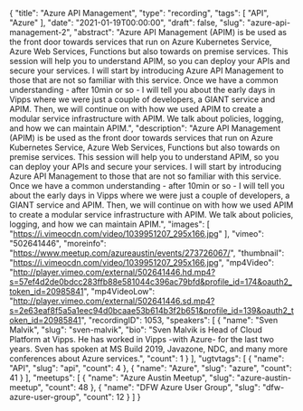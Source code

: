 {
  "title": "Azure API Management",
  "type": "recording",
  "tags": [
    "API",
    "Azure"
  ],
  "date": "2021-01-19T00:00:00",
  "draft": false,
  "slug": "azure-api-management-2",
  "abstract": "Azure API Management (APIM) is be used as the front door towards services that run on Azure Kubernetes Service, Azure Web Services, Functions but also towards on premise services. This session will help you to understand APIM, so you can deploy your APIs and secure your services. I will start by introducing Azure API Management to those that are not so familiar with this service. Once we have a common understanding - after 10min or so - I will tell you about the early days in Vipps where we were just a couple of developers, a GIANT service and APIM. Then, we will continue on with how we used APIM to create a modular service infrastructure with APIM. We talk about policies, logging, and how we can maintain APIM.",
  "description": "Azure API Management (APIM) is be used as the front door towards services that run on Azure Kubernetes Service, Azure Web Services, Functions but also towards on premise services. This session will help you to understand APIM, so you can deploy your APIs and secure your services. I will start by introducing Azure API Management to those that are not so familiar with this service. Once we have a common understanding - after 10min or so - I will tell you about the early days in Vipps where we were just a couple of developers, a GIANT service and APIM. Then, we will continue on with how we used APIM to create a modular service infrastructure with APIM. We talk about policies, logging, and how we can maintain APIM.",
  "images": [
    "https://i.vimeocdn.com/video/1039951207_295x166.jpg"
  ],
  "vimeo": "502641446",
  "moreinfo": "https://www.meetup.com/azureaustin/events/273726067/",
  "thumbnail": "https://i.vimeocdn.com/video/1039951207_295x166.jpg",
  "mp4Video": "http://player.vimeo.com/external/502641446.hd.mp4?s=57ef4d2de0bdcc283ffb88e581044c396ac79bfd&profile_id=174&oauth2_token_id=20985841",
  "mp4VideoLow": "http://player.vimeo.com/external/502641446.sd.mp4?s=2e63eaf8f5a5a1eec94d0bcaae53b614b3f2b651&profile_id=139&oauth2_token_id=20985841",
  "recordingID": 1053,
  "speakers": [
    {
      "name": "Sven Malvik",
      "slug": "sven-malvik",
      "bio": "Sven Malvik is Head of Cloud Platform at Vipps. He has worked in Vipps -with Azure- for the last two years. Sven has spoken at MS Build 2019, Javazone, NDC, and many more conferences about Azure services.",
      "count": 1
    }
  ],
  "ugtvtags": [
    {
      "name": "API",
      "slug": "api",
      "count": 4
    },
    {
      "name": "Azure",
      "slug": "azure",
      "count": 41
    }
  ],
  "meetups": [
    {
      "name": "Azure Austin Meetup",
      "slug": "azure-austin-meetup",
      "count": 48
    },
    {
      "name": "DFW Azure User Group",
      "slug": "dfw-azure-user-group",
      "count": 12
    }
  ]
}